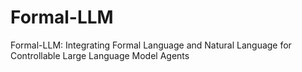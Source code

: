 # Formal-LLM
Formal-LLM: Integrating Formal Language and Natural Language for Controllable Large Language Model Agents
